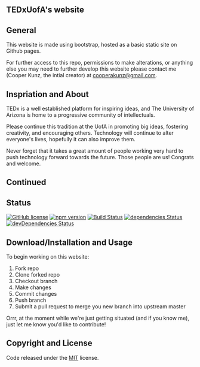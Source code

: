 ## TEDxUofA's website 

## General 

This website is made using bootstrap, hosted as a basic static site on Github pages. 

For further access to this repo, permissions to make alterations, or anything else you may need 
    to further develop this website please contact me (Cooper Kunz, the intial creator) at cooperakunz@gmail.com.

## Inspriation and About

TEDx is a well established platform for inspiring ideas, and The University of Arizona is home to a progressive community of intellectuals. 

Please continue this tradition at the UofA in promoting big ideas, fostering creativity, and encouraging others. Technology will continue to alter everyone's lives, hopefully it can also improve them. 

Never forget that it takes a great amount of people working very hard to push technology forward towards the future. Those people are us! Congrats and welcome.  

## Continued 
## Status

[![GitHub license](https://img.shields.io/badge/license-MIT-blue.svg)](https://raw.githubusercontent.com/BlackrockDigital/startbootstrap-clean-blog/master/LICENSE)
[![npm version](https://img.shields.io/npm/v/startbootstrap-clean-blog.svg)](https://www.npmjs.com/package/startbootstrap-clean-blog)
[![Build Status](https://travis-ci.org/BlackrockDigital/startbootstrap-clean-blog.svg?branch=master)](https://travis-ci.org/BlackrockDigital/startbootstrap-clean-blog)
[![dependencies Status](https://david-dm.org/BlackrockDigital/startbootstrap-clean-blog/status.svg)](https://david-dm.org/BlackrockDigital/startbootstrap-clean-blog)
[![devDependencies Status](https://david-dm.org/BlackrockDigital/startbootstrap-clean-blog/dev-status.svg)](https://david-dm.org/BlackrockDigital/startbootstrap-clean-blog?type=dev)

## Download/Installation and Usage

To begin working on this website: 

1. Fork repo
2. Clone forked repo
3. Checkout branch
4. Make changes
5. Commit changes
6. Push branch
7. Submit a pull request to merge you new branch into upstream master

Orrr, at the moment while we're just getting situated (and if you know me), just let me know you'd like to contribute! 

## Copyright and License

Code released under the [MIT](https://github.com/Cooper-Kunz/TEDxUofA/blob/master/LICENSE) license.
